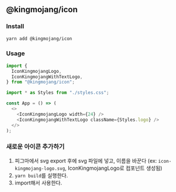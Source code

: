 ## @kingmojang/icon

### Install

```bash
yarn add @kingmojang/icon
```

### Usage

```js
import {
  IconKingmojangLogo,
  IconKingmojangWithTextLogo,
} from "@kingmojang/icon";

import * as Styles from "./styles.css";

const App = () => (
  <>
    <IconKingmojangLogo width={24} />
    <IconKingmojangWithTextLogo className={Styles.logo} />
  </>
);
```

### 새로운 아이콘 추가하기

1. 피그마에서 svg export 후에 svg 파일에 넣고, 이름을 바꾼다 (ex: `icon-kingmojang-logo.svg`, IconKingmojangLogo로 컴포넌트 생성됨)
2. `yarn build`를 실행한다.
3. import해서 사용한다.
